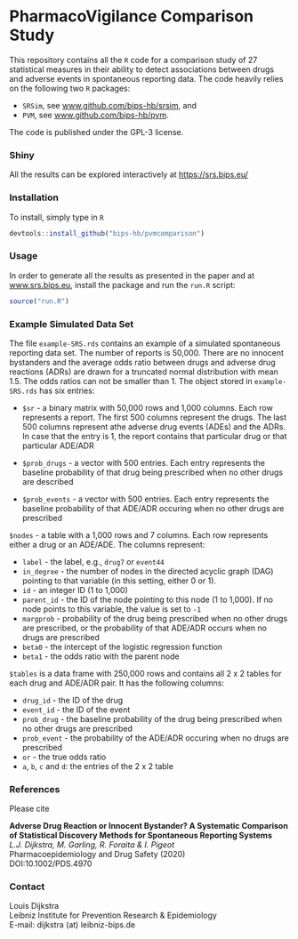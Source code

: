 # PharmacoVigilance Comparison Study

This repository contains all the `R` code for a comparison study of 27 statistical measures in their ability 
to detect associations between drugs and adverse events in spontaneous reporting data. The code heavily relies
on the following two `R` packages: 

* `SRSim`, see www.github.com/bips-hb/srsim, and 
* `PVM`, see www.github.com/bips-hb/pvm.  

The code is published under the GPL-3 license. 

### Shiny 

All the results can be explored interactively at https://srs.bips.eu/

### Installation
 
To install, simply type in `R`

```R
devtools::install_github("bips-hb/pvmcomparison")
```

### Usage

In order to generate all the results as presented in the paper and at www.srs.bips.eu, install the package 
and run the `run.R` script: 

```R
source("run.R")
```

### Example Simulated Data Set

The file `example-SRS.rds` contains an example of a simulated spontaneous reporting data set. The number of reports is 50,000. There are no innocent bystanders 
and the average odds ratio between drugs and adverse drug reactions (ADRs) are drawn for a truncated normal distribution with mean 1.5. The odds ratios can not be smaller than 1. The object stored in `example-SRS.rds` has six entries: 

* `$sr` - a binary matrix with 50,000 rows and 1,000 columns. Each row represents a report. The first 500 columns represent the drugs. The last 500 columns represent athe adverse drug events (ADEs) and the ADRs. In case that the entry is 1, the report contains that particular drug or that particular ADE/ADR 

* `$prob_drugs` - a vector with 500 entries. Each entry represents the baseline probability of that drug being prescribed when no other drugs are described

* `$prob_events` - a vector with 500 entries. Each entry represents the baseline probability of that ADE/ADR occuring when no other drugs are prescribed  

`$nodes` - a table with a 1,000 rows and 7 columns. Each row represents either a drug or an ADE/ADE. The columns represent: 

* `label` - the label, e.g., `drug7` or `event44` 
* `in_degree` - the number of nodes in the directed acyclic graph (DAG) pointing to that variable (in this setting, either 0 or 1). 
* `id` - an integer ID (1 to 1,000)
* `parent_id` - the ID of the node pointing to this node (1 to 1,000). If no node points to this variable, the value is set to `-1`
* `margprob` - probability of the drug being prescribed when no other drugs are prescribed, or the probability of that ADE/ADR occurs when no drugs are prescribed 
* `beta0` - the intercept of the logistic regression function
* `beta1` - the odds ratio with the parent node 

`$tables` is a data frame with 250,000 rows and contains all 2 x 2 tables for each drug and ADE/ADR pair. It has the following columns: 

* `drug_id` - the ID of the drug
* `event_id` - the ID of the event
* `prob_drug` - the baseline probability of the drug being prescribed when no other drugs are prescribed 
* `prob_event` - the probability of the ADE/ADR occuring when no drugs are prescribed
* `or` - the true odds ratio 
* `a`, `b`, `c` and `d`: the entries of the 2 x 2 table

### References

Please cite 



__Adverse Drug Reaction or Innocent Bystander? A Systematic Comparison of Statistical Discovery Methods for Spontaneous Reporting Systems__\
*L.J. Dijkstra, M. Garling, R. Foraita & I. Pigeot*\
Pharmacoepidemiology and Drug Safety (2020)\
DOI:10.1002/PDS.4970

### Contact

Louis Dijkstra\
Leibniz Institute for Prevention Research & Epidemiology  
E-mail: dijkstra (at) leibniz-bips.de
